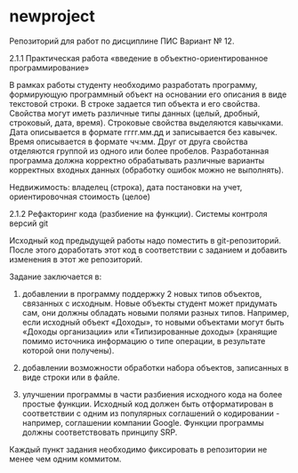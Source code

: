 # newproject
Репозиторий для работ по дисциплине ПИС
Вариант № 12.

2.1.1 Практическая работа «введение в объектно-ориентированное программирование»

В рамках работы студенту необходимо разработать программу, формирующую программный объект на основании его описания в виде текстовой строки. В строке задается тип объекта и его свойства. Свойства могут иметь различные типы данных (целый, дробный, строковый, дата, время). Строковые свойства выделяются кавычками. Дата описывается в формате гггг.мм.дд и записывается без кавычек. Время описывается в формате чч:мм. Друг от друга свойства отделяются группой из одного или более пробелов. Разработанная программа должна корректно обрабатывать различные варианты корректных входных данных (обработку ошибок можно не выполнять).

Недвижимость: владелец (строка), дата постановки на учет, ориентировочная стоимость (целое)

2.1.2 Рефакторинг кода (разбиение на функции). Системы контроля версий git

Исходный код предыдущей работы надо поместить в git-репозиторий. После этого доработать этот код в соответствии с заданием и добавить изменения в этот же репозиторий.

Задание заключается в:

1. добавлении в программу поддержку 2 новых типов объектов, связанных с исходным. Новые объекты студент может придумать сам, они должны обладать новыми полями разных типов. Например, если исходный объект «Доходы», то новыми объектами могут быть «Доходы организации» или «Типизированные доходы» (хранящие помимо источника информацию о типе операции, в результате которой они получены).

2. добавлении возможности обработки набора объектов, записанных в виде строки или в файле.

3. улучшении программы в части разбиения исходного кода на более простые функции. Исходный код должен быть отформатирован в соответствии с одним из популярных соглашений о кодировании - например, соглашении компании Google. Функции программы должны соответствовать принципу SRP.

Каждый пункт задания необходимо фиксировать в репозитории не менее чем одним коммитом.
